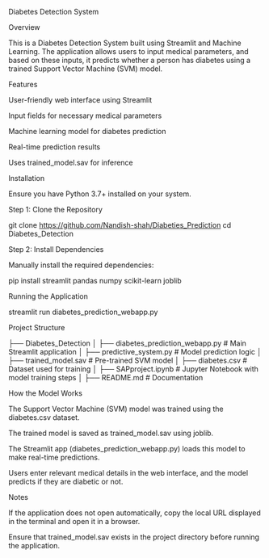 Diabetes Detection System

Overview

This is a Diabetes Detection System built using Streamlit and Machine Learning. The application allows users to input medical parameters, and based on these inputs, it predicts whether a person has diabetes using a trained Support Vector Machine (SVM) model.

Features

User-friendly web interface using Streamlit

Input fields for necessary medical parameters

Machine learning model for diabetes prediction

Real-time prediction results

Uses trained_model.sav for inference

Installation

Ensure you have Python 3.7+ installed on your system.

Step 1: Clone the Repository

git clone https://github.com/Nandish-shah/Diabeties_Prediction
cd Diabetes_Detection

Step 2: Install Dependencies

Manually install the required dependencies:

pip install streamlit pandas numpy scikit-learn joblib

Running the Application

streamlit run diabetes_prediction_webapp.py

Project Structure

├── Diabetes_Detection
│   ├── diabetes_prediction_webapp.py   # Main Streamlit application
│   ├── predictive_system.py            # Model prediction logic
│   ├── trained_model.sav               # Pre-trained SVM model
│   ├── diabetes.csv                     # Dataset used for training
│   ├── SAPproject.ipynb                 # Jupyter Notebook with model training steps
│   ├── README.md                        # Documentation

How the Model Works

The Support Vector Machine (SVM) model was trained using the diabetes.csv dataset.

The trained model is saved as trained_model.sav using joblib.

The Streamlit app (diabetes_prediction_webapp.py) loads this model to make real-time predictions.

Users enter relevant medical details in the web interface, and the model predicts if they are diabetic or not.

Notes

If the application does not open automatically, copy the local URL displayed in the terminal and open it in a browser.

Ensure that trained_model.sav exists in the project directory before running the application.
